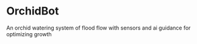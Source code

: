 # OrchidBot
An orchid watering system of flood flow with sensors and ai guidance for optimizing growth
